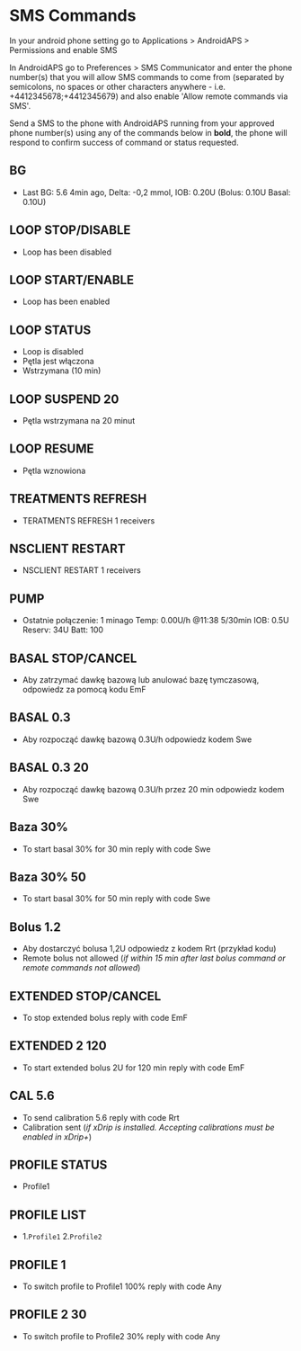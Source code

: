 # SMS Commands

In your android phone setting go to Applications > AndroidAPS > Permissions and enable SMS

In AndroidAPS go to Preferences > SMS Communicator and enter the phone number(s) that you will allow SMS commands to come from (separated by semicolons, no spaces or other characters anywhere - i.e. +4412345678;+4412345679) and also enable 'Allow remote commands via SMS'.

Send a SMS to the phone with AndroidAPS running from your approved phone number(s) using any of the commands below in **bold**, the phone will respond to confirm success of command or status requested.

## BG

- Last BG: 5.6 4min ago, Delta: -0,2 mmol, IOB: 0.20U (Bolus: 0.10U Basal: 0.10U)

## LOOP STOP/DISABLE

- Loop has been disabled

## LOOP START/ENABLE

- Loop has been enabled

## LOOP STATUS

- Loop is disabled
- Pętla jest włączona
- Wstrzymana (10 min)

## LOOP SUSPEND 20

- Pętla wstrzymana na 20 minut

## LOOP RESUME

- Pętla wznowiona

## TREATMENTS REFRESH

- TERATMENTS REFRESH 1 receivers

## NSCLIENT RESTART

- NSCLIENT RESTART 1 receivers

## PUMP

- Ostatnie połączenie: 1 minago Temp: 0.00U/h @11:38 5/30min IOB: 0.5U Reserv: 34U Batt: 100

## BASAL STOP/CANCEL

- Aby zatrzymać dawkę bazową lub anulować bazę tymczasową, odpowiedz za pomocą kodu EmF

## BASAL 0.3

- Aby rozpocząć dawkę bazową 0.3U/h odpowiedz kodem Swe

## BASAL 0.3 20

- Aby rozpocząć dawkę bazową 0.3U/h przez 20 min odpowiedz kodem Swe

## Baza 30%

- To start basal 30% for 30 min reply with code Swe

## Baza 30% 50

- To start basal 30% for 50 min reply with code Swe

## Bolus 1.2

- Aby dostarczyć bolusa 1,2U odpowiedz z kodem Rrt (przykład kodu)
- Remote bolus not allowed (*if within 15 min after last bolus command or remote commands not allowed*)

## EXTENDED STOP/CANCEL

- To stop extended bolus reply with code EmF

## EXTENDED 2 120

- To start extended bolus 2U for 120 min reply with code EmF

## CAL 5.6

- To send calibration 5.6 reply with code Rrt
- Calibration sent (*if xDrip is installed. Accepting calibrations must be enabled in xDrip+*)

## PROFILE STATUS

- Profile1

## PROFILE LIST

- 1.`Profile1` 2.`Profile2`

## PROFILE 1

- To switch profile to Profile1 100% reply with code Any

## PROFILE 2 30

- To switch profile to Profile2 30% reply with code Any